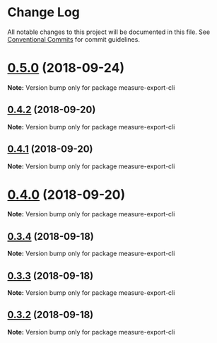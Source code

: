 # Change Log

All notable changes to this project will be documented in this file.
See [Conventional Commits](https://conventionalcommits.org) for commit guidelines.

<a name="0.5.0"></a>
# [0.5.0](https://github.com/imcuttle/measure/compare/v0.4.2...v0.5.0) (2018-09-24)

**Note:** Version bump only for package measure-export-cli





<a name="0.4.2"></a>
## [0.4.2](https://github.com/imcuttle/measure/compare/v0.4.1...v0.4.2) (2018-09-20)

**Note:** Version bump only for package measure-export-cli





<a name="0.4.1"></a>
## [0.4.1](https://github.com/imcuttle/measure/compare/v0.4.0...v0.4.1) (2018-09-20)

**Note:** Version bump only for package measure-export-cli





<a name="0.4.0"></a>
# [0.4.0](https://github.com/imcuttle/measure/compare/v0.3.4...v0.4.0) (2018-09-20)

**Note:** Version bump only for package measure-export-cli





<a name="0.3.4"></a>
## [0.3.4](https://github.com/imcuttle/measure/compare/v0.3.3...v0.3.4) (2018-09-18)

**Note:** Version bump only for package measure-export-cli





<a name="0.3.3"></a>
## [0.3.3](https://github.com/imcuttle/measure/compare/v0.3.2...v0.3.3) (2018-09-18)

**Note:** Version bump only for package measure-export-cli





<a name="0.3.2"></a>
## [0.3.2](https://github.com/imcuttle/measure/compare/v0.3.1...v0.3.2) (2018-09-18)

**Note:** Version bump only for package measure-export-cli
